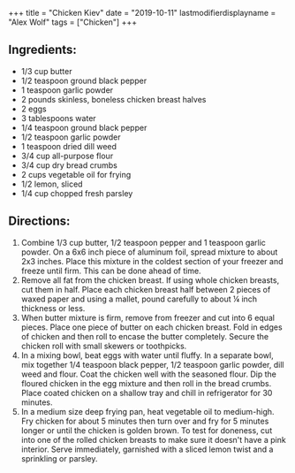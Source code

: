+++
title = "Chicken Kiev"
date = "2019-10-11"
lastmodifierdisplayname = "Alex Wolf"
tags = ["Chicken"]
+++

## Ingredients:

* 1/3 cup butter
* 1/2 teaspoon ground black pepper
* 1 teaspoon garlic powder
* 2 pounds skinless, boneless chicken breast halves
* 2 eggs
* 3 tablespoons water
* 1/4 teaspoon ground black pepper
* 1/2 teaspoon garlic powder
* 1 teaspoon dried dill weed
* 3/4 cup all-purpose flour
* 3/4 cup dry bread crumbs
* 2 cups vegetable oil for frying
* 1/2 lemon, sliced
* 1/4 cup chopped fresh parsley

## Directions:

1.	Combine 1/3 cup butter, 1/2 teaspoon pepper and 1 teaspoon garlic powder. On a 6x6 inch piece of aluminum foil, spread mixture to about 2x3 inches. Place this mixture in the coldest section of your freezer and freeze until firm. This can be done ahead of time.
2.	Remove all fat from the chicken breast. If using whole chicken breasts, cut them in half. Place each chicken breast half between 2 pieces of waxed paper and using a mallet, pound carefully to about ¼ inch thickness or less.
3.	When butter mixture is firm, remove from freezer and cut into 6 equal pieces. Place one piece of butter on each chicken breast. Fold in edges of chicken and then roll to encase the butter completely. Secure the chicken roll with small skewers or toothpicks.
4.	In a mixing bowl, beat eggs with water until fluffy. In a separate bowl, mix together 1/4 teaspoon black pepper, 1/2 teaspoon garlic powder, dill weed and flour. Coat the chicken well with the seasoned flour. Dip the floured chicken in the egg mixture and then roll in the bread crumbs. Place coated chicken on a shallow tray and chill in refrigerator for 30 minutes.
5.	In a medium size deep frying pan, heat vegetable oil to medium-high. Fry chicken for about 5 minutes then turn over and fry for 5 minutes longer or until the chicken is golden brown. To test for doneness, cut into one of the rolled chicken breasts to make sure it doesn't have a pink interior. Serve immediately, garnished with a sliced lemon twist and a sprinkling or parsley.
